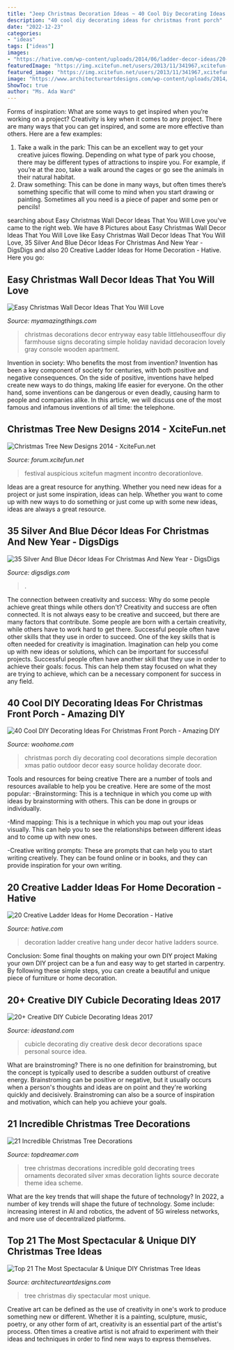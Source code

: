 ```yaml
---
title: "Jeep Christmas Decoration Ideas ~ 40 Cool Diy Decorating Ideas For Christmas Front Porch"
description: "40 cool diy decorating ideas for christmas front porch"
date: "2022-12-23"
categories:
- "ideas"
tags: ["ideas"]
images:
- "https://hative.com/wp-content/uploads/2014/06/ladder-decor-ideas/20-ladder-decor-ideas.jpg"
featuredImage: "https://img.xcitefun.net/users/2013/11/341967,xcitefun-christmas-tree-design-5.jpg"
featured_image: "https://img.xcitefun.net/users/2013/11/341967,xcitefun-christmas-tree-design-5.jpg"
image: "https://www.architectureartdesigns.com/wp-content/uploads/2014/11/244-630x945.jpg"
ShowToc: true
author: "Ms. Ada Ward"
---
```



Forms of inspiration: What are some ways to get inspired when you’re working on a project?
Creativity is key when it comes to any project. There are many ways that you can get inspired, and some are more effective than others. Here are a few examples: 
1. Take a walk in the park: This can be an excellent way to get your creative juices flowing. Depending on what type of park you choose, there may be different types of attractions to inspire you. For example, if you’re at the zoo, take a walk around the cages or go see the animals in their natural habitat. 
2. Draw something: This can be done in many ways, but often times there’s something specific that will come to mind when you start drawing or painting. Sometimes all you need is a piece of paper and some pen or pencils!

	

		
searching about Easy Christmas Wall Decor Ideas That You Will Love you've came to the right web. We have 8 Pictures about Easy Christmas Wall Decor Ideas That You Will Love like Easy Christmas Wall Decor Ideas That You Will Love, 35 Silver And Blue Décor Ideas For Christmas And New Year - DigsDigs and also 20 Creative Ladder Ideas for Home Decoration - Hative. Here you go:
		
    
## Easy Christmas Wall Decor Ideas That You Will Love

<img loading=lazy src="http://myamazingthings.com/wp-content/uploads/2017/11/christmas-wall-decor2-.jpg" onerror="this.onerror=null;this.src='https://tse4.mm.bing.net/th?id=OIP.SZCtYpjoR5Po8By-4gWZLAHaLJ&amp;pid=15.1';" alt="Easy Christmas Wall Decor Ideas That You Will Love">

_Source: myamazingthings.com_

>christmas decorations decor entryway easy table littlehouseoffour diy farmhouse signs decorating simple holiday navidad decoracion lovely gray console wooden apartment. 

	

Invention in society: Who benefits the most from invention?
Invention has been a key component of society for centuries, with both positive and negative consequences. On the side of positive, inventions have helped create new ways to do things, making life easier for everyone. On the other hand, some inventions can be dangerous or even deadly, causing harm to people and companies alike. In this article, we will discuss one of the most famous and infamous inventions of all time: the telephone.

    
## Christmas Tree New Designs 2014 - XciteFun.net

<img loading=lazy src="https://img.xcitefun.net/users/2013/11/341967,xcitefun-christmas-tree-design-5.jpg" onerror="this.onerror=null;this.src='https://tse4.mm.bing.net/th?id=OIP.Mprrnkc4LBD7ly2TUatmbQHaNu&amp;pid=15.1';" alt="Christmas Tree New Designs 2014 - XciteFun.net">

_Source: forum.xcitefun.net_

>festival auspicious xcitefun magment incontro decorationlove. 

	

Ideas are a great resource for anything. Whether you need new ideas for a project or just some inspiration, ideas can help. Whether you want to come up with new ways to do something or just come up with some new ideas, ideas are always a great resource.

    
## 35 Silver And Blue Décor Ideas For Christmas And New Year - DigsDigs

<img loading=lazy src="https://www.digsdigs.com/photos/charming-silver-and-blue-christmas-decor-ideas-9.jpg" onerror="this.onerror=null;this.src='https://tse4.mm.bing.net/th?id=OIP.nMkMlH9Se2Ft-7jqYtDwGwHaJ4&amp;pid=15.1';" alt="35 Silver And Blue Décor Ideas For Christmas And New Year - DigsDigs">

_Source: digsdigs.com_

>. 

	

The connection between creativity and success: Why do some people achieve great things while others don't?
Creativity and success are often connected. It is not always easy to be creative and succeed, but there are many factors that contribute. Some people are born with a certain creativity, while others have to work hard to get there. Successful people often have other skills that they use in order to succeed. One of the key skills that is often needed for creativity is imagination. Imagination can help you come up with new ideas or solutions, which can be important for successful projects. Successful people often have another skill that they use in order to achieve their goals: focus. This can help them stay focused on what they are trying to achieve, which can be a necessary component for success in any field.

    
## 40 Cool DIY Decorating Ideas For Christmas Front Porch - Amazing DIY

<img loading=lazy src="http://www.woohome.com/wp-content/uploads/2013/12/DIY-Christmas-Porch-Ideas-20.jpg" onerror="this.onerror=null;this.src='https://tse2.mm.bing.net/th?id=OIP.4qbaGGDFSv2v45txBQe9KwHaLq&amp;pid=15.1';" alt="40 Cool DIY Decorating Ideas For Christmas Front Porch - Amazing DIY">

_Source: woohome.com_

>christmas porch diy decorating cool decorations simple decoration xmas patio outdoor decor easy source holiday decorate door. 

	

Tools and resources for being creative
There are a number of tools and resources available to help you be creative. Here are some of the most popular:
-Brainstorming: This is a technique in which you come up with ideas by brainstorming with others. This can be done in groups or individually.

-Mind mapping: This is a technique in which you map out your ideas visually. This can help you to see the relationships between different ideas and to come up with new ones.

-Creative writing prompts: These are prompts that can help you to start writing creatively. They can be found online or in books, and they can provide inspiration for your own writing.

    
## 20 Creative Ladder Ideas For Home Decoration - Hative

<img loading=lazy src="https://hative.com/wp-content/uploads/2014/06/ladder-decor-ideas/20-ladder-decor-ideas.jpg" onerror="this.onerror=null;this.src='https://tse2.mm.bing.net/th?id=OIP.DnWg652kQc8FWCIogHUlCgHaLI&amp;pid=15.1';" alt="20 Creative Ladder Ideas for Home Decoration - Hative">

_Source: hative.com_

>decoration ladder creative hang under decor hative ladders source. 

	

Conclusion: Some final thoughts on making your own DIY project
Making your own DIY project can be a fun and easy way to get started in carpentry. By following these simple steps, you can create a beautiful and unique piece of furniture or home decoration.

    
## 20+ Creative DIY Cubicle Decorating Ideas 2017

<img loading=lazy src="http://ideastand.com/wp-content/uploads/2014/06/cubicle-decorating-ideas/4-cubicle-decorating-ideas.jpg" onerror="this.onerror=null;this.src='https://tse2.mm.bing.net/th?id=OIP.VHOx8lixeW7JpfU3SP7vlgHaJ4&amp;pid=15.1';" alt="20+ Creative DIY Cubicle Decorating Ideas 2017">

_Source: ideastand.com_

>cubicle decorating diy creative desk decor decorations space personal source idea. 

	

What are brainstroming?
There is no one definition for brainstroming, but the concept is typically used to describe a sudden outburst of creative energy. Brainstroming can be positive or negative, but it usually occurs when a person's thoughts and ideas are on point and they're working quickly and decisively. Brainstroming can also be a source of inspiration and motivation, which can help you achieve your goals.

    
## 21 Incredible Christmas Tree Decorations

<img loading=lazy src="http://www.topdreamer.com/wp-content/uploads/2013/12/christmas-tree-decorations-2013-2014.jpg" onerror="this.onerror=null;this.src='https://tse3.mm.bing.net/th?id=OIP.cJQbu9dOYMWHyo-L4BC1oQHaJ4&amp;pid=15.1';" alt="21 Incredible Christmas Tree Decorations">

_Source: topdreamer.com_

>tree christmas decorations incredible gold decorating trees ornaments decorated silver xmas decoration lights source decorate theme idea scheme. 

	

What are the key trends that will shape the future of technology?
In 2022, a number of key trends will shape the future of technology. Some include: increasing interest in AI and robotics, the advent of 5G wireless networks, and more use of decentralized platforms.

    
## Top 21 The Most Spectacular &amp; Unique DIY Christmas Tree Ideas

<img loading=lazy src="https://www.architectureartdesigns.com/wp-content/uploads/2014/11/244-630x945.jpg" onerror="this.onerror=null;this.src='https://tse2.mm.bing.net/th?id=OIP.v6ZBlpRFPT1arhkzNCEPhAHaLH&amp;pid=15.1';" alt="Top 21 The Most Spectacular &amp; Unique DIY Christmas Tree Ideas">

_Source: architectureartdesigns.com_

>tree christmas diy spectacular most unique. 

	

Creative art can be defined as the use of creativity in one's work to produce something new or different. Whether it is a painting, sculpture, music, poetry, or any other form of art, creativity is an essential part of the artist's process. Often times a creative artist is not afraid to experiment with their ideas and techniques in order to find new ways to express themselves.


